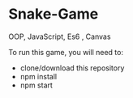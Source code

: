 # Snake-Game
OOP, JavaScript, Es6 , Canvas

To run this game, you will need to:

- clone/download this repository
- npm install
- npm start